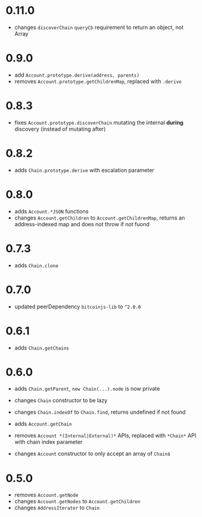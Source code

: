 # 0.11.0
* changes `discoverChain` `queryCb` requirement to return an object, not Array

# 0.9.0
* add `Account.prototype.derive(address, parents)`
* removes `Account.prototype.getChildrenMap`, replaced with `.derive`

# 0.8.3
* fixes `Account.prototype.discoverChain` mutating the internal **during** discovery (instead of mutating after)

# 0.8.2
* adds `Chain.prototype.derive` with escalation parameter

# 0.8.0
* adds `Account.*JSON` functions
* changes `Account.getChildren` to `Account.getChildrenMap`, returns an address-indexed map and does not throw if not fuond

# 0.7.3
* adds `Chain.clone`

# 0.7.0
* updated peerDependency `bitcoinjs-lib` to `^2.0.0`

# 0.6.1
* adds `Chain.getChains`

# 0.6.0
* adds `Chain.getParent`, `new Chain(...).node` is now private
* changes `Chain` constructor to be lazy
* changes `Chain.indexOf` to `Chain.find`, returns undefined if not found

* adds `Account.getChain`
* removes `Account *(Internal|External)*` APIs, replaced with `*Chain*` API with chain index parameter
* changes `Account` constructor to only accept an array of `Chain`s

# 0.5.0
* removes `Account.getNode`
* changes `Account.getNodes` to `Account.getChildren`
* changes `AddressIterator` to `Chain`
